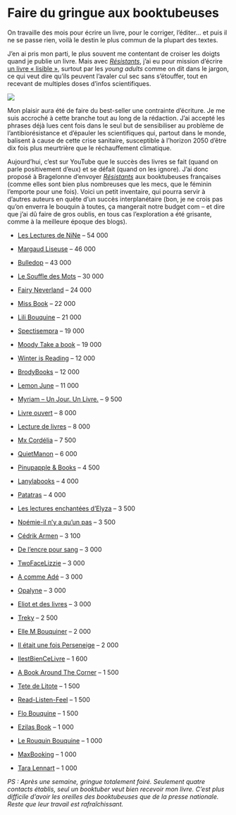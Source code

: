 # Faire du gringue aux booktubeuses

On travaille des mois pour écrire un livre, pour le corriger, l’éditer… et puis il ne se passe rien, voilà le destin le plus commun de la plupart des textes.<span id="more-44931"></span>

J’en ai pris mon parti, le plus souvent me contentant de croiser les doigts quand je publie un livre. Mais avec [*Résistants*](https://tcrouzet.com/resistants/), j’ai eu pour mission d’écrire [un livre « lisible »](http://www.themillions.com/2017/02/against-readability.html), surtout par les *young adults* comme on dit dans le jargon, ce qui veut dire qu’ils peuvent l’avaler cul sec sans s’étouffer, tout en recevant de multiples doses d’infos scientifiques.

![](https://tcrouzet.com/images_tc/2017/02/didier.jpg)

Mon plaisir aura été de faire du best-seller une contrainte d’écriture. Je me suis accroché à cette branche tout au long de la rédaction. J’ai accepté les phrases déjà lues cent fois dans le seul but de sensibiliser au problème de l’antibiorésistance et d’épauler les scientifiques qui, partout dans le monde, balisent à cause de cette crise sanitaire, susceptible à l’horizon 2050 d’être dix fois plus meurtrière que le réchauffement climatique.

Aujourd’hui, c’est sur YouTube que le succès des livres se fait (quand on parle positivement d’eux) et se défait (quand on les ignore). J’ai donc proposé à Bragelonne d’envoyer [*Résistants*](https://tcrouzet.com/resistants/) aux booktubeuses françaises (comme elles sont bien plus nombreuses que les mecs, que le féminin l’emporte pour une fois). Voici un petit inventaire, qui pourra servir à d’autres auteurs en quête d’un succès interplanétaire (bon, je ne crois pas qu’on enverra le bouquin à toutes, ça mangerait notre budget com – et dire que j’ai dû faire de gros oublis, en tous cas l’exploration a été grisante, comme à la meilleure époque des blogs).

- [Les Lectures de NiNe](https://www.youtube.com/user/LesLecturesdeNiNe) – 54 000

- [Margaud Liseuse](https://www.youtube.com/user/Corentyne23) – 46 000

- [Bulledop](https://www.youtube.com/user/bulledop) – 43 000

- [Le Souffle des Mots](https://www.youtube.com/user/lesouffledesmots) – 30 000

- [Fairy Neverland](https://www.youtube.com/user/FairyNeverland) – 24 000

- [Miss Book](https://www.youtube.com/channel/UC_9Z28lA28JxAgFv-m4_nlw) – 22 000

- [Lili Bouquine](https://www.youtube.com/user/drawinthecity) – 21 000

- [Spectisempra](https://www.youtube.com/user/Malorie0o) – 19 000

- [Moody Take a book](https://www.youtube.com/user/MoodyTakeabook) – 19 000

- [Winter is Reading](https://www.youtube.com/user/Tartinneauxpommes) – 12 000

- [BrodyBooks](https://www.youtube.com/user/BrodyBooks) – 12 000

- [Lemon June](https://www.youtube.com/channel/UCpfhirUJo0fxM0IdJqL4g7w) – 11 000

- [Myriam – Un Jour. Un Livre.](https://www.youtube.com/user/MissMymooReads) – 9 500

- [Livre ouvert](https://www.youtube.com/channel/UCNphgMy06ccR6JZqD7wPVvg) – 8 000

- [Lecture de livres](https://www.youtube.com/user/lecturedelivres) – 8 000

- [Mx Cordélia](https://www.youtube.com/user/cordeliaaime) – 7 500

- [QuietManon](https://www.youtube.com/user/QuietManon) – 6 000

- [Pinupapple &amp; Books](https://www.youtube.com/channel/UCh6o-ekF6MIN5S4dpHhmaeA) – 4 500

- [Lanylabooks](https://www.youtube.com/user/Lanylabooks) – 4 000

- [Patatras](https://www.youtube.com/channel/UCz3FzayepIIGZILMONXlGjw) – 4 000

- [Les lectures enchantées d’Elyza](https://www.youtube.com/channel/UCnECX367wtCHXdBL9tTGHsQ) – 3 500

- [Noémie-il n’y a qu’un pas](https://www.youtube.com/user/ilnyak1pas) – 3 500

- [Cédrik Armen](https://www.youtube.com/channel/UChCkOH0-vjd7Gth51bH9vgw) – 3 100

- [De l’encre pour sang](https://www.youtube.com/channel/UC0fFizbZVvU_LTH20DJEvog) – 3 000

- [TwoFaceLizzie](https://www.youtube.com/user/TwoFaceLizzie) – 3 000

- [A comme Adé](https://www.youtube.com/channel/UCrO0AApnAGITTJ_hBysrBLQ) – 3 000

- [Opalyne](https://www.youtube.com/user/Opalyne) – 3 000

- [Eliot et des livres](https://www.youtube.com/channel/UCggRHc2YYWEJ7rjngUkcj_g) – 3 000

- [Treky](https://www.youtube.com/channel/UCyQgSL_aQgNLt_q27M63cyQ) – 2 500

- [Elle M Bouquiner](https://www.youtube.com/channel/UCKxfOZDaQBlVCcaCsemeOXw) – 2 000

- [Il était une fois Perseneige](https://www.youtube.com/channel/UCpUtWgS3cqrLmfGFiKXkSIQ) – 2 000

- [IlestBienCeLivre](https://www.youtube.com/channel/UC5Kc1H1njIiAOie5ki3iSwA) – 1 600

- [A Book Around The Corner](https://www.youtube.com/channel/UCwlYId5pOOmM8bM2P4r-rGw) – 1 500

- [Tete de Litote](https://www.youtube.com/channel/UCbo-DRjeGiht8f4k4z65BRg) – 1 500

- [Read-Listen-Feel](https://www.youtube.com/user/Twilightaddiction026) – 1 500

- [Flo Bouquine](https://www.youtube.com/channel/UCtUPXHfA7Ym3Ry2c2JArbZA) – 1 500

- [Ezilas Book](https://www.youtube.com/channel/UCtvOognRLRMEmW0iqekE6dA) – 1 000

- [Le Rouquin Bouquine](https://www.youtube.com/channel/UC1x30MLyRXrCpwVYPb-5qtA) – 1 000

- [MaxBooking](https://www.youtube.com/channel/UCZk7htL8Us2jsIjGLfO0CvA) – 1 000

- [Tara Lennart](https://www.youtube.com/channel/UC9ndSFVX96zI44yfR1rXV6g) – 1 000

*PS : Après une semaine, gringue totalement foiré. Seulement quatre contacts établis, seul un booktuber veut bien recevoir mon livre. C’est plus difficile d’avoir les oreilles des booktubeuses que de la presse nationale. Reste que leur travail est rafraîchissant.*